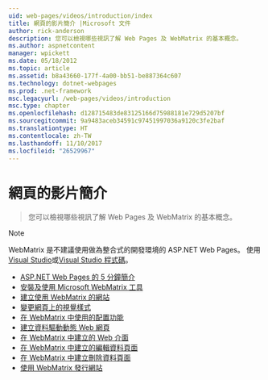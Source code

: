 ```yaml
---
uid: web-pages/videos/introduction/index
title: 網頁的影片簡介 |Microsoft 文件
author: rick-anderson
description: 您可以檢視哪些視訊了解 Web Pages 及 WebMatrix 的基本概念。
ms.author: aspnetcontent
manager: wpickett
ms.date: 05/18/2012
ms.topic: article
ms.assetid: b8a43660-177f-4a00-bb51-be887364c607
ms.technology: dotnet-webpages
ms.prod: .net-framework
msc.legacyurl: /web-pages/videos/introduction
msc.type: chapter
ms.openlocfilehash: d128715483de83125166d75988181e729d5207bf
ms.sourcegitcommit: 9a9483aceb34591c97451997036a9120c3fe2baf
ms.translationtype: HT
ms.contentlocale: zh-TW
ms.lasthandoff: 11/10/2017
ms.locfileid: "26529967"
---
```

<a name="introduction-to-web-pages-videos"></a>網頁的影片簡介
====================
> 您可以檢視哪些視訊了解 Web Pages 及 WebMatrix 的基本概念。

> [!NOTE] 
> WebMatrix 是不建議使用做為整合式的開發環境的 ASP.NET Web Pages。 使用[Visual Studio](xref:aspnet/web-pages/overview/getting-started/program-asp-net-web-pages-in-visual-studio)或[Visual Studio 程式碼](https://code.visualstudio.com/)。


- [ASP.NET Web Pages 的 5 分鐘簡介](5-minute-introduction-to-aspnet-web-pages.md)
- [安裝及使用 Microsoft WebMatrix 工具](install-and-use-the-microsoft-webmatrix-tool.md)
- [建立使用 WebMatrix 的網站](create-a-website-using-webmatrix.md)
- [變更網頁上的視覺樣式](change-the-visual-style-of-a-web-page.md)
- [在 WebMatrix 中使用的配置功能](use-the-layout-features-in-webmatrix.md)
- [建立資料驅動動態 Web 網頁](create-a-data-driven-dynamic-web-page.md)
- [在 WebMatrix 中建立的 Web 介面](create-a-web-interface-in-webmatrix.md)
- [在 WebMatrix 中建立的編輯資料頁面](create-an-edit-data-page-in-webmatrix.md)
- [在 WebMatrix 中建立刪除資料頁面](create-a-delete-data-page-in-webmatrix.md)
- [使用 WebMatrix 發行網站](publish-a-website-to-the-internet-using-webmatrix.md)
